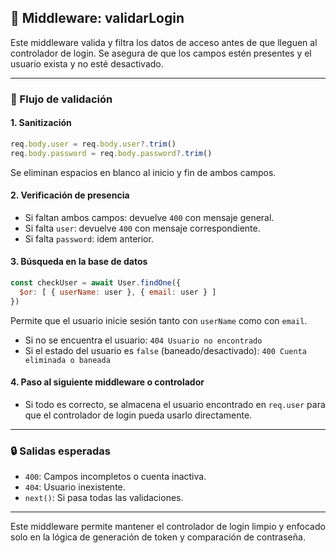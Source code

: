 ## 🔐 Middleware: validarLogin

Este middleware valida y filtra los datos de acceso antes de que lleguen al controlador de login. Se asegura de que los campos estén presentes y el usuario exista y no esté desactivado.

---

### 🔄 Flujo de validación

#### 1. Sanitización
```js
req.body.user = req.body.user?.trim()
req.body.password = req.body.password?.trim()
```
Se eliminan espacios en blanco al inicio y fin de ambos campos.

#### 2. Verificación de presencia
- Si faltan ambos campos: devuelve `400` con mensaje general.
- Si falta `user`: devuelve `400` con mensaje correspondiente.
- Si falta `password`: idem anterior.

#### 3. Búsqueda en la base de datos
```js
const checkUser = await User.findOne({
  $or: [ { userName: user }, { email: user } ]
})
```
Permite que el usuario inicie sesión tanto con `userName` como con `email`.

- Si no se encuentra el usuario: `404 Usuario no encontrado`
- Si el estado del usuario es `false` (baneado/desactivado): `400 Cuenta eliminada o baneada`

#### 4. Paso al siguiente middleware o controlador
- Si todo es correcto, se almacena el usuario encontrado en `req.user` para que el controlador de login pueda usarlo directamente.

---

### 🔒 Salidas esperadas
- `400`: Campos incompletos o cuenta inactiva.
- `404`: Usuario inexistente.
- `next()`: Si pasa todas las validaciones.

---

Este middleware permite mantener el controlador de login limpio y enfocado solo en la lógica de generación de token y comparación de contraseña.

